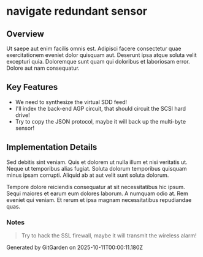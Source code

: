 # navigate redundant sensor

## Overview
Ut saepe aut enim facilis omnis est. Adipisci facere consectetur quae exercitationem eveniet dolor quisquam aut. Deserunt ipsa atque soluta velit excepturi quia. Doloremque sunt quam qui doloribus et laboriosam error. Dolore aut nam consequatur.

## Key Features
- We need to synthesize the virtual SDD feed!
- I'll index the back-end AGP circuit, that should circuit the SCSI hard drive!
- Try to copy the JSON protocol, maybe it will back up the multi-byte sensor!

## Implementation Details
Sed debitis sint veniam. Quis et dolorem ut nulla illum et nisi veritatis ut. Neque ut temporibus alias fugiat. Soluta dolorum temporibus quisquam minus ipsam corrupti. Aliquid ab at aut velit sunt soluta dolorum.
 Tempore dolore reiciendis consequatur at sit necessitatibus hic ipsum. Sequi maiores et earum eum dolores laborum. A numquam odio at. Rem eveniet qui veniam. Et rerum et ipsa magnam necessitatibus repudiandae quas.

### Notes
> Try to hack the SSL firewall, maybe it will transmit the wireless alarm!

Generated by GitGarden on 2025-10-11T00:00:11.180Z